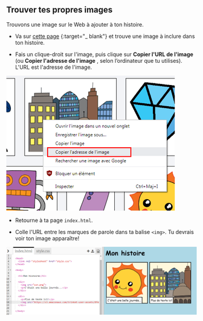 ## Trouver tes propres images

Trouvons une image sur le Web à ajouter à ton histoire.

+ Va sur [cette page](http://jumpto.cc/html-images) {:target="_ blank"} et trouve une image à inclure dans ton histoire.

+ Fais un clique-droit sur l'image, puis clique sur **Copier l'URL de l'image** (ou **Copier l'adresse de l'image** , selon l’ordinateur que tu utilises). L'URL est l'adresse de l'image.

![capture d'écran](images/story-url.png)

+ Retourne à ta page `index.html`.

+ Colle l'URL entre les marques de parole dans ta balise `<img>`. Tu devrais voir ton image apparaître!

![capture d’écran](images/story-image.png)